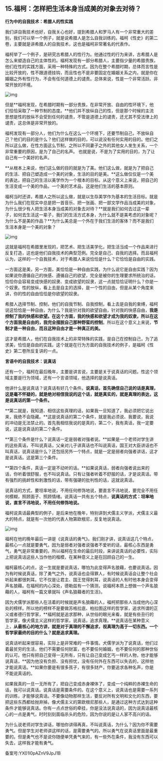 ## 15.福柯：怎样把生活本身当成美的对象去对待？
**行为中的自我技术：希腊人的性实践**


我们讲自我技术也好，自我关心也好，提到希腊人和罗马人有一个非常重大的差别，我们可以举一个例子，就是说希腊人是怎么自我训练的。福柯《性史》的第二卷，主要就是讲希腊人的自我技术，这也是福柯非常著名的代表作。 


福柯举了一个例子，是研究古希腊人的性行为。他通过性的行为来讲，古希腊人是怎么来塑造自己的主体性的。福柯发现有一部分希腊人，主要指少量的希腊贵族，他们在性的实践方面，采用一种特殊的方式。因为在整个希腊时期，总体而言性是比较开放的，性不跟道德挂钩，而且性也不是非要固定在婚姻关系之内，就是你在婚姻之外有性行为，不会有任何道德上的谴责。总体来说，性是一个非常活跃、非常开放的环境。


![img](https://pic2.zhimg.com/v2-fe8f7caa8c56810bc0c9fb4c0ff1e2a5.webp)

但是**福柯发现，在希腊时期有一部分贵族，在非常开放、自由的性环境下，他们恰恰采取了一种节制的态度。**他们并不放纵自己的性，但是那个时候的主流思想是性的放纵不会受到任何的谴责，不管是道德上的谴责，还尤其不受法律上的谴责，这总体是非常开放的。


福柯发现有一部分人，他们为什么在这么一个环境下，还要节制自己，不放纵自己？他们的目的是什么？他们这样做的目的，可以说没有任何实用的目的。他们之所以这么做，在性方面这么节制，之所以不同妻子之外的其他女人发生关系，一个非常重要的原因，是为了自己的名声。 也就是说，不是为了实用的目的，为了让自己有一个美好的名声。


**从根本上来说，他们这么做的目的就是为了美。他们这么做，就是为了把自己的生活、把自己塑造成一个美的对象，生活的目的是美。**这么做仅仅是一个美的表达，把自己的生活以美学作为一个根本的目标。从这个意义上来说，把自己的生活变成一个美的作品，一个美的艺术品，这是他们生活的基本原则。 


福柯当时还讲，希腊人之所以这么做，就是以生存美学作为基本的生活目标。就是为什么我们在现实中总是把一首音乐、把一张画、把一部文学作品当成美的对象，为什么很少有人把生活本身当成美的对象去对待？**就是我们如何去过这一辈子，如何去生活这一辈子，我们的生活方式本身，为什么就不是美考虑的对象呢？为什么不是美的作品？**为什么美总是一个外在于我们生活的客体？而不是我们生活本身是一个美的对象？


![img](https://pic1.zhimg.com/v2-c9ce5f8c2a4ceb92feac9f837e814afc.webp)

这就是福柯在希腊里发现的，把艺术、把生活美学化，把生活当成一个作品来进行反复打造，这也是他们自我技术的典型范例。完全是自己、自我的选择。而且福柯认为，这样的一个自我技术，对于希腊人来说恰恰是什么？它恰恰是自由的实践。


一方面这是美，另一方面，美恰恰是一种自由实践，为什么说它是自由实践？因为如果说你遵循自己的快感、遵循自己的欲望，完全是被你的生理要求所统治的话，恰恰你会容易变成快感的奴隶、变成欲望的奴隶，这一点就恰恰证明什么？你是一个奴隶。性的放纵，看上去是自主的选择，是一个性的自由，但是从某个角度来讲，你的性的自由恰恰是你欲望的奴隶。


希腊人选择节制、控制，他们的自我节制、自我控制，看上去是自我的束缚，福柯说这恰恰是一种自由，为什么？我是针对我的欲望自由，针对我的快感自由，**我是控制了我的快感和欲望。在这个方面，我的快感和欲望才成为我的奴隶，所以在这个方面我是自由的，我完全摆脱自己那种野蛮的控制**。所以在这个意义上来说，**节制才是一种自由，而且这种自由才是一种真正的美。** 


这才是希腊人，他们在自我技术上的非常特殊的实践，是自己在控制自己，为了追求美，恰恰是自由的实践。这个就是在行为方面的自我技术的例子，是福柯《性史》第二卷所反复讲的一点。


**言语中的自我技术：说真话**


还有一个，福柯在最后晚年，主要是讲言说，主要是关于说真话的问题。性这个领域主要是行为领域，还有一个言语领域，他选择的是说真话。


他讲什么是说真话？说真话有好几个条件。**说真话，首先确信自己说的话是真理，这是毫不怀疑的，就是绝对相信我说的这个话，就是真实的，就是真理的表达，这是说真话的第一个条件。**


**第二就是，我知道、相信这些真理的话，如果我一旦知道了，我必须把它说出来，我绝不会隐藏。**这是说真话的第二个条件，就是我必须说、我要说，我说的冲动是无法禁止的。首先我相信我说的是真的，第二个，我有真话，我一定要说，这是说真话的第二个条件。


**第三个条件是什么？说真话一定是弱者对强者说。**如果是一个老师对学生讲的这些真话，不叫说真话，父亲对儿子讲真话也不叫说真话，国王对大臣讲话也不叫真话，说真话是什么？还包括另外一个特点，就是一定是弱者向强者讲话，这才是说真话。这是第三个条件。


**第四个条件，真话一定是不动听的话。**如果说真话，弱者向强者说出来的话，你听着很舒服，也不叫说真话。只有让强者听着不舒服的话，才是说真话。带有强烈的挑衅性和刺激性的话，带有强硬的批判性的话，这就说真话。


说真话的方式，要坦率地说，不用任何修饰地说，要直言不讳地说，要完全不用任何模糊，照顾面子、照顾情绪。说真话一共有五个特点，**说真话的方式：坦率地说，直言不讳地说，不用任何修饰地说。**


福柯说真话最典型的例子，是后来他在晚年，特别讲到犬儒主义学派，犬儒主义最大的特点，就是有一次他的代表人物第欧根尼，反复地说真话。


![img](https://pic4.zhimg.com/v2-8b6afc436987414d4c4bd9feb1056cb6.webp)

福柯在他的晚年最后一讲是《说真话的勇气》。我们刚才讲，说真话这几个特点，最核心一点就是要勇气，因为是弱者对强者说强者不爱听的话，最核心东西是勇气，勇气是非常重要的。所以福柯在生命的最后时段，来讲说真话的必要性，实际上把说真话这些人当作他的楷模，在某种意义上是在回顾自己的一生。 


福柯最核心的点，这一生就是要说真话，哪怕为此变得声名狼藉，也要说真话。因为有时候说真话，除了勇气之外，说真话也会得罪人，有时候说真话会让整个社会听起来都很刺耳。它不仅是让君主、国王觉得刺耳，说真话的人有时他本身会变得声名狼藉。在福柯的内心深处，德勒兹有一个猜测，说福柯本质上想做一个声名狼藉的人，福柯有一篇文章就叫《声名狼藉者的生活》。


因为犬儒学派那些人在活着的时候就是声名狼藉的人，福柯把那些人当成他内心深处的榜样。所以他的榜样不是要做苏格拉底、柏拉图这样的哲学家，追求所谓的正义或者德行哲学家，**福柯就是追求那种，从世俗的眼光来看，就是有些丑行的哲学家，像犬儒主义这样的哲学家，说真话，追求真理。**说真话在某种意义上，**从最核心的地方讲，就是对于真理的不懈追求，视真理为高于一切东西。一个哲学家最终的目的什么？就是追求真理。**


说真话听起来很容易，实际上是非常难的一件事情。犬儒学派为了说真话，他们过着最贫穷的生活，他们不需要任何财富，也不要任何婚姻，也不要任何的那种世俗的认可。他只有把自己变得一无所有，只有让自己变成乞丐一样的人物，他才能够说真话，**因为他没有负担、没有担忧，没有任何外在东西可以失去的，这样他才能说真话。**如果你要是有很多孩子，有很多财产，你要追求各种名声，你是不能说真话的。 


如果我真的一旦一无所有了，把自己变成赤身裸体了，变成一个纯粹的赤裸生命的话，我可以说真话。说真话是需要条件的。在这个意义上，说真话也是需要一系列的训练，才能够说真话。不要像动物那样生活，要反对所有文明和文化的东西，要把这些东西都给抛弃掉。像犬儒主义的第欧根尼那些人，是通过这种方式达到这种条件才能够说真话。你有一点点世俗的牵挂，你是没法说真话的，因为说真话最核心的一点是勇气，时时刻刻面临杀头的危险，因为你说的是让人家不高兴的话。


为什么说老师对学生讲话，哪怕你讲得再真，不叫说真话，为什么？因为你不需要勇气。但是学生对老师讲这样的话，是需要勇气的。所以勇气在说真话里面是最重要的。但是勇气也不是说你随便单凭勇气来的，有一些外在条件，我没有东西可以失去，这样我才能有勇气。 


备案号:YX01l0pAZnV9JpJ1B

